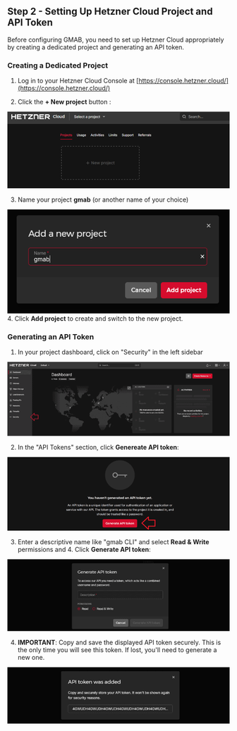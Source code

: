 ## Step 2 - Setting Up Hetzner Cloud Project and API Token

Before configuring GMAB, you need to set up Hetzner Cloud appropriately by creating a dedicated project and generating an API token.

### Creating a Dedicated Project

1. Log in to your Hetzner Cloud Console at [https://console.hetzner.cloud/](https://console.hetzner.cloud/)

2. Click the **+ New project** button :

![Hetzner Cloud - Project EN](images/project1-en.png)

3. Name your project **gmab** (or another name of your choice)

![Hetzner Cloud - Project EN](images/project2-en.png)
4. Click **Add project** to create and switch to the new project.

### Generating an API Token

1. In your project dashboard, click on "Security" in the left sidebar

![Hetzner Cloud - Security EN](images/dashboard.security.en.png)

2. In the "API Tokens" section, click **Genereate API token**:

![Hetzner Cloud - API EN](images/select-generate-token.png)

3. Enter a descriptive name like "gmab CLI" and select **Read & Write** permissions and 4. Click **Generate API token**:

![Hetzner Cloud - API EN](images/generate-api-token.png)


4. **IMPORTANT**: Copy and save the displayed API token securely. This is the only time you will see this token. If lost, you'll need to generate a new one.

![Hetzner Cloud - API EN](images/copy-api-token.png)